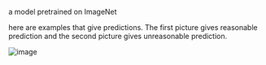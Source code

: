 a model pretrained on ImageNet

here are examples that give predictions.
The first picture gives reasonable prediction and the second picture gives unreasonable prediction.

![image](https://github.com/0NPNM0/PyTorch-ConvNets/assets/98509588/30100e7b-150e-4462-ae2f-cf21675aeff4)
